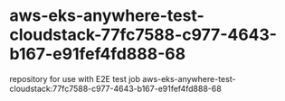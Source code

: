 # aws-eks-anywhere-test-cloudstack-77fc7588-c977-4643-b167-e91fef4fd888-68
repository for use with E2E test job aws-eks-anywhere-test-cloudstack:77fc7588-c977-4643-b167-e91fef4fd888-68
